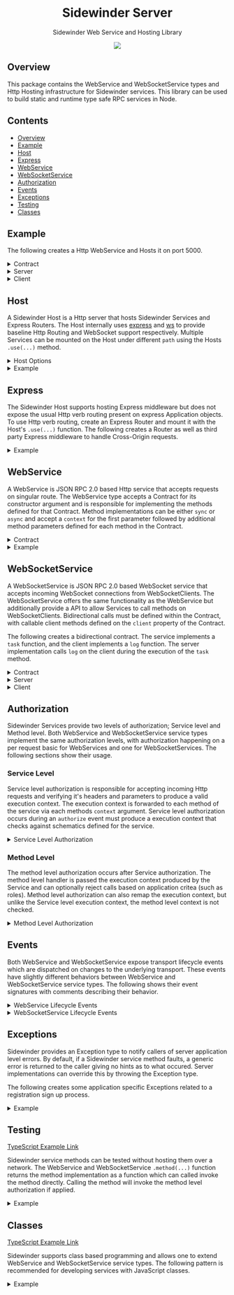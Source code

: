 <div align='center'>

<h1>Sidewinder Server</h1>

<p>Sidewinder Web Service and Hosting Library</p>

[<img src="https://img.shields.io/npm/v/@sidewinder/server?label=%40sidewinder%2Fserver">](https://www.npmjs.com/package/@sidewinder/server)

</div>

## Overview

This package contains the WebService and WebSocketService types and Http Hosting infrastructure for Sidewinder services. This library can be used to build static and runtime type safe RPC services in Node.

## Contents

- [Overview](#Overview)
- [Example](#Example)
- [Host](#Host)
- [Express](#Express)
- [WebService](#WebService)
- [WebSocketService](#WebSocketService)
- [Authorization](#Authorization)
- [Events](#Events)
- [Exceptions](#Exceptions)
- [Testing](#Testing)
- [Classes](#Classes)

## Example

The following creates a Http WebService and Hosts it on port 5000.

<details>
  <summary>Contract</summary>

```typescript
import { Type } from '@sidewinder/contract'

export const Contract = Type.Contract({
    server: {
        add: Type.Function([Type.Number(), Type.Number()], Type.Number()),
        sub: Type.Function([Type.Number(), Type.Number()], Type.Number()),
        mul: Type.Function([Type.Number(), Type.Number()], Type.Number()),
        div: Type.Function([Type.Number(), Type.Number()], Type.Number()),
    }
})
```
</details>

<details>
  <summary>Server</summary>

```typescript
import { Host, WebService } from '@sidewinder/server'

const service = new WebService(Contract)
service.method('add', (context, a, b) => a + b)
service.method('sub', (context, a, b) => a - b)
service.method('mul', (context, a, b) => a * b)
service.method('div', (context, a, b) => a / b)

const host = new Host()
host.use(service)
host.listen(5000)
```

</details>

<details>
  <summary>Client</summary>

```typescript
import { WebClient } from '@sidewinder/client'

const client = new WebClient(Contract, 'http://localhost:5000/')
const add = await client.call('add', 1, 2)
const sub = await client.call('sub', 1, 2)
const mul = await client.call('mul', 1, 2)
const div = await client.call('div', 1, 2)
console.log([add, sub, mul, div]) // [3, -1, 2, 0.5]
```

</details>

## Host

A Sidewinder Host is a Http server that hosts Sidewinder Services and Express Routers. The Host internally uses [express](https://expressjs.com/) and [ws](https://github.com/websockets/ws) to provide baseline Http Routing and WebSocket support respectively. Multiple Services can be mounted on the Host under different `path` using the Hosts `.use(...)` method.

<details>
  <summary>Host Options</summary>

```typescript
import { Host } from '@sidewinder/service'

const host = new Host({
    /** 
     * Load balancer keep alive. Transmits a `ping` signal to each connected 
     * web socket to prevent inactive sockets being terminated by the balancer.
     * 
     * (Default is 8000) 
     */
     keepAliveTimeout: number

     /** 
      * Disables client message compression. By default, browsers will compress web 
      * socket frames which the server needs to decompress on a per message basis. 
      * Setting this value to false means the server can skip frame decompression 
      * (reducing CPU overhead) but at the expense of adding IO / Network overhead.
      * 
      * (Default is false)
      */
     disableFrameCompression: boolean
 
     /**
      * Sets an upper limit for the number of concurrent web sockets allowed on the 
      * host. This can be useful for autoscaling scenarios where the AWS ALB will 
      * limited connections to around 4075, but where autoscaling may be dependent on
      * service latency.
      * 
      * (Default is 16384)
      */
     maxSocketCount: number 
})

```

</details>

<details>
  <summary>Example</summary>

```typescript
import { Host }   from '@sidewinder/service'
import { Router } from 'express'

const host = new Host()
host.use(Router().get('/', (req, res) => res.send({ message: 'hello' })))
host.listen(5000).then(() => console.log('Host listening on port 5000'))
```

</details>

## Express

The Sidewinder Host supports hosting Express middleware but does not expose the usual Http verb routing present on express Application objects. To use Http verb routing, create an Express Router and mount it with the Host's `.use(...)` function. The following creates a Router as well as third party Express middleware to handle Cross-Origin requests.

<details>
  <summary>Example</summary>

```typescript
import { Host } from '@sidewinder/server'
import { Router } from 'express'
import cors from 'cors'

const router = Router()
router.get('/contact', (req, res) => res.send('contact page'))
router.get('/about',   (req, res) => res.send('about page'))
router.get('/',        (req, res) => res.send('home page'))

const host = new Host()
host.use(cors())
host.use(router)
host.listen(5000)
```

</details>

## WebService

A WebService is JSON RPC 2.0 based Http service that accepts requests on singular route. The WebService type accepts a Contract for its constructor argument and is responsible for implementing the methods defined for that Contract. Method implementations can be either `sync` or `async` and accept a `context` for the first parameter followed by additional method parameters defined for each method in the Contract.

<details>
  <summary>Contract</summary>

```typescript
import { Type } from '@sidewinder/contract'

export const Contract = Type.Contract({
    server: {
        echo: Type.Function([Type.String()], Type.String())
    }
})

```
</details>

<details>
  <summary>Example</summary>

```typescript
import { WebService } from '@sidewinder/server'

const service = new WebService(Contract)

service.method('echo', (context, message) => message)
```
</details>


## WebSocketService

A WebSocketService is JSON RPC 2.0 based WebSocket service that accepts incoming WebSocket connections from WebSocketClients. The WebSocketService offers the same functionality as the WebService but additionally provide a API to allow Services to call methods on WebSocketClients. Bidirectional calls must be defined within the Contract, with callable client methods defined on the `client` property of the Contract.

The following creates a bidirectional contract. The service implements a `task` function, and the client implements a `log` function. The server implementation calls `log` on the client during the execution of the `task` method.

<details>
  <summary>Contract</summary>

```typescript
import { Type } from '@sidewinder/contract'

export const Contract = Type.Contract({
    server: {
        task: Type.Function([], Type.Void()),
    },
    client: {
        log: Type.Function([Type.String()], Type.Void())
    }
})
```
</details>

<details>
  <summary>Server</summary>

```typescript
import { WebSocketService } from '@sidewinder/service'

const service = new WebSocketService(Contract)

service.method('task', async (context, request) => {
   await service.call(context, 'log', 'log message 1')
   await service.call(context, 'log', 'log message 2')
   await service.call(context, 'log', 'log message 3')
})
```

</details>

<details>
  <summary>Client</summary>

```typescript
import { WebSocketClient } from '@sidewinder/client'

const client = new WebSocketClient(Contract, 'ws://localhost:5000')
client.method('log', message => console.log(message)) // 'log message 1'
                                                      // 'log message 2'
                                                      // 'log message 3'

client.call('task')
```

</details>

## Authorization

Sidewinder Services provide two levels of authorization; Service level and Method level. Both WebService and WebSocketService service types implement the same authorization levels, with authorization happening on a per request basic for WebServices and one for WebSocketServices. The following sections show their usage.

### Service Level

Service level authorization is responsible for accepting incoming Http requests and verifying it's headers and parameters to produce a valid execution context. The execution context is forwarded to each method of the service via each methods `context` argument. Service level authorization occurs during an `authorize` event must produce a execution context that checks against schematics defined for the service.

<details>
  <summary>Service Level Authorization</summary>

```typescript
const Context = Type.Object({
  clientId: Type.String()
  name:     Type.String(),
  roles:    Type.Array(Type.String())
})

const service = new WebService(Contact, Context)

service.event('authorize', (clientId, request) => {
   // throw error to reject
   const { name, roles } = Token.decode(request.headers['authorization'])
   return { clientId, name, roles }
})

service.method('action', (context) => {
  const { clientId, name, roles } = context
})
```
</details>

### Method Level

The method level authorization occurs after Service authorization. The method level handler is passed the execution context produced by the Service and can optionally reject calls based on application critea (such as roles). Method level authorization can also remap the execution context, but unlike the Service level execution context, the method level context is not checked.

<details>
  <summary>Method Level Authorization</summary>

```typescript
const Context = Type.Object({
  clientId: Type.String()
  name:     Type.String(),
  roles:    Type.Array(Type.String())
})

const service = new WebService(Contact, Context)

service.event('authorize', (clientId, request) => {
   // throw error to reject
   const { name, roles } = Token.decode(request.headers['authorization'])
   return { clientId, name, roles }
})

service.method('action', (context) => {
  // throw error to reject
  return { ...context, foo: 'bar' }
}, (context) => {
  const { clientId, name, roles, foo } = context
})
```
</details>

## Events

Both WebService and WebSocketService expose transport lifecycle events which are dispatched on changes to the underlying transport. These events have slightly different behaviors between WebService and WebSocketService service types. The following shows their event signatures with comments describing their behavior.

<details>
  <summary>WebService Lifecycle Events</summary>

```typescript
export type WebServiceAuthorizeCallback<Context> = (clientId: string, request: IncomingMessage) => Promise<Context> | Context
export type WebServiceConnectCallback<Context>   = (context: Context) => Promise<unknown> | unknown
export type WebServiceCloseCallback<Context>     = (context: Context) => Promise<unknown> | unknown
export type WebServiceErrorCallback              = (clientId: string, error: unknown) => Promise<unknown> | unknown

/**
 * Subscribes to authorize events. This event is raised for every incoming Http Rpc request. Subscribing to 
 * this event is mandatory if the service provides a context schema. The authorize event must return a value
 * that conforms to the services context or throw if the user is not authorized.
 */
public event(event: 'authorize', callback: WebServiceAuthorizeCallback<Context>): WebServiceAuthorizeCallback<Context>

/**
 * Subscribes to connect events. This event is raised immediately following a successful 'authorize' event only.
 * This event receives the context returned from a successful authorization.
 */
public event(event: 'connect', callback: WebServiceConnectCallback<Context>): WebServiceConnectCallback<Context>

/**
 * Subscribes to close events. This event is raised whenever the remote Http request is about to close.
 * Callers should use this event to clean up any associated state created for the request. This event receives 
 * the context returned from a successful authorization.
 */
public event(event: 'close', callback: WebServiceCloseCallback<Context>): WebServiceCloseCallback<Context>

/**
 * Subscribes to error events. This event is raised if there are any http transport errors. This event
 * is usually immediately followed by a close event.
 */
public event(event: 'error', callback: WebServiceErrorCallback<Context>): WebServiceErrorCallback<Context>

```
</details>

<details>
  <summary>WebSocketService Lifecycle Events</summary>

```typescript
export type WebSocketServiceAuthorizeCallback<Context> = (clientId: string, request: IncomingMessage) => Promise<Context> | Context
export type WebSocketServiceConnectCallback<Context>   = (context: Context) => Promise<unknown> | unknown
export type WebSocketServiceCloseCallback<Context>     = (context: Context) => Promise<unknown> | unknown
export type WebSocketServiceErrorCallback              = (context: string, error: unknown) => Promise<unknown> | unknown

/**
 * Subscribes to authorize events. This event is raised once for each incoming WebSocket request. Subscribing to 
 * this event is mandatory if the service provides a context schema. The authorize event must return a value
 * that conforms to the services context or throw if the user is not authorized. This context is reused for
 * subsequence calls on this service.
 */
public event(event: 'authorize', callback: WebSocketServiceAuthorizeCallback<Context>): WebSocketServiceAuthorizeCallback<Context>

/**
 * Subscribes to connect events. This event is raised immediately following a successful 'authorize' event only.
 * This event receives the context returned from a successful authorization.
 */
public event(event: 'connect', callback: WebSocketServiceConnectCallback<Context>): WebSocketServiceConnectCallback<Context>

/**
 * Subscribes to close events. This event is raised whenever the remote WebSocket disconnects from the service.
 * Callers should use this event to clean up any associated state created for the connection. This event receives 
 * the context returned from a successful authorization.
 */
public event(event: 'close', callback: WebSocketServiceCloseCallback<Context>): WebSocketServiceCloseCallback<Context>

/**
* Subcribes to error events. This event is raised for any socket transport errors and is usually following
* immediately by a close event. This event receives the initial clientId string value only.
*/
public event(event: 'error', callback: WebSocketServiceErrorCallback): WebSocketServiceErrorCallback
```
</details>

## Exceptions

Sidewinder provides an Exception type to notify callers of server application level errors. By default, if a Sidewinder service method faults, a generic error is returned to the caller giving no hints as to what occured. Server implementations can override this by throwing the Exception type.

The following creates some application specific Exceptions related to a registration sign up process.

<details>
  <summary>Example</summary>

```typescript
import { Exception } from '@sidewinder/contract'

export class UsernameAlreadyExistsException extends Exception {
    constructor(email: string) {
        super(`The email '${email}' already exists`, 1000, {})
    }
}
export class EmailAlreadyExistsException extends Exception {
    constructor(email: string) {
        super(`The email '${email}' already exists`, 1001, {})
    }
}
export class PasswordNotStrongEnoughException extends Exception {
    constructor() {
        super(`Password not strong enough`, 1002, {})
    }
}

server.method('user:create', (clientId, request) => {
    // If any of these checks fail, the caller will receive meaningful information as to what went wrong.
    if(await database.usernameExists(request.email)) throw new UsernameAlreadyExistsException(request.username)
    if(await database.emailExists(request.email)) throw new EmailAlreadyExistsException(request.email)
    if(!passwords.checkPasswordStength(request.password)) throw new PasswordNotStrongEnoughException(request.password)
    
    // If this throws an Error, a generic `Internal Server Error` will be returned to the caller.
    const { userId } = await database.createUser({
        username: request.username,
        password: request.password,
        email: request.email
    })
    return { userId }
})
```

</details>

## Testing

[TypeScript Example Link](https://www.typescriptlang.org/play?#code/JYWwDg9gTgLgBAbzgFQJ5gKZwL5z-uAMyghDgHIABAZ2ABMMB3YAOwagHoBjCFmKAIZcY5AFChIsRHADqGAEYBlDFABuwLllzFSFGvSat2HaitUqxojhzgBaew8dPnL12-ce3VmwGFe-IRhvO09QsPCIx1FRHhZqeD8+QWE4AF4UdAwAOkSA4QAKBFECQmgQARgALgoAK2pecgAaYvxTNRVqooICcgE6OnJqtEwsgDEAVxZhYF58gG1h7IA5cZB5FXyASkaMkZW1jc2AXR3FrP31qC3tlrxsUWxN6OsQyLf39+DlNQ0MYI+AYDPNFYvE4G11Jo0nAWExZApvpCMPlcskYE8YrwwX06BMpjAZixoRDflkQBgYAALCB0fK9fpNOD5LgAG2AGD4AEk6DsBDt5Js0gA+OACOAAajgAueNiBcvlDmCyAw8X+CvVAJBWPgOOhAkYAmAOv6eOms3IAB5WeyuXQhYyAIw7ABMGOAhHyuoAhKl0gBmQVUkiMOAAUSgJCu5AAqrCAB6YYQYOhwKAq8YskSbIA)

Sidewinder service methods can be tested without hosting them over a network. The WebService and WebSocketService `.method(...)` function returns the method implementation as a function which can called invoke the method directly. Calling the method will invoke the method level authorization if applied.

<details>
  <summary>Example</summary>

```typescript
import { Type, WebService } from '@sidewinder/server'

// ---------------------------------------------------------------------------
// Contract
// ---------------------------------------------------------------------------

const Contract = Type.Contract({
    format: 'json',
    server: {
        'add': Type.Function([Type.Number(), Type.Number()], Type.Number()),
    }
})

// ---------------------------------------------------------------------------
// Service
// ---------------------------------------------------------------------------

const service = new WebService(Contract)

const add = service.method('add', (context, a, b) => a + b)

// ---------------------------------------------------------------------------
// Test
// ---------------------------------------------------------------------------

const result = await add({ ...service execution context }, 1, 2)

if(result !== 3) throw Error('Unexpected result')
```

</details>

## Classes

[TypeScript Example Link](https://www.typescriptlang.org/play?#code/JYWwDg9gTgLgBAbzgFQJ5gKYBo4AkIDOMOA6hgEYDKGUAbsAMYZwC+cAZlBCHAOQACBYABMMAd2AA7UVAD0BGrRq8AsACh1s2XAC0e-QcNHjJ02fPHN26nUYYrui0+cvXe9eoYRJROAGFvGCgAQwZ4AF4UdAwAOgDJINCYAAoEdTgMjmgQYJgALj4AKwJvXix0zIU6GgK0tUyGvmDhYV4CtEwYgDEAV0kw4G9kgG0O2IA5HpByGmSAShwxmMnp2bmAXUXo5amZqHmFisa+Ah7yNqjO3v6YQckRpZW9+a3Op7XNy4ndtcP6474IB6ABsLktrgMhqNtu99gsvjtVnDPo8fnC-gC+MJgLQwdsIbcoaikS8EbD5iiYWiDuV-hkWOoWHMPGovD54PEYBgAB4RBEAeXIhQwYVSRzgkmCIAwBQRlCCUgA5i9xVxgRgCO1tgBBKAhVDJJbyqBKg6M5kaNQ8yCwOBSLlQdihZgAGQgisVNEQ4uB7uSMQDwSgis1cGCklQw3WcwKtAgIkZLOt0HgDGBwQIBDgAFlcgALGz0JhwHlc6RZshURR2AA8MGiEHY-kCITCOHrmEbzYSpYAfN66XA2UQoD0wtBkmATbRcswoBhmt5gag4L6PTU4G711A5gPMadMPtOa3iN2ubyLQ0GZaGlowz0YHnoMAAF65O7i4IPp8ml-MSKPsABAxBgSgJMkvBfo+z5-mUcDJGmwAYAkACSwg4POACOPQajAu7hP2dSYuKDSAcBa6elAMRrhBUE-q+SpwD0VS8BaJGZPOMA9FAkiIBKUoyliwRKHBaoagUwyQcIIBSHBvAgBAMi5NAvDrKw4pMiyt7aNK0HCAQ4pgGcwKMGGLRwABeZATEulPsItEtHBCGBKWODBDg5D4YRcBkdR7qUX5yq8AwwTAuqwhma0cwANxwJx3G8cEcAANRwOQrCXpkRnkCZDBwKc6WWdZtmKRBBVOWy56nu5aVeXxvkUTQgUQSFYUYBF5UxXFGBcTxYa6GlGWGcZplAsCFk+VZwElfZ8kghVLm8m5Hl1UgDX+U1NHBaF4VwGNrGxfFfVJQAVINmmDtluVwNitATb5M0QbdC09ktYYrRZ3nrduzXbW1EXPV1R2JXA2jpRd14OG40MwzDDj4EQUOw8jKOmCyw7wDkj4TZI4g5vmhZ2Kkq7ugU-qBsGobhpG0afUO3glOqzVBiGu4XRjcBPr4kS42IeCECkFpczAMTMRgEGyFjeZwVLQsC9RQFlskACsAAM6tzEAA)

Sidewinder supports class based programming and allows one to extend WebService and WebSocketService service types. The following pattern is recommended for developing services with JavaScript classes.

<details>
  <summary>Example</summary>

```typescript
import { Type, Host, WebService } from '@sidewinder/server'

// -------------------------------------------------------------------------
// Service
// -------------------------------------------------------------------------

const Contract = Type.Contract({
    format: 'json',
    server: {
        'add': Type.Function([Type.Number(), Type.Number()], Type.Number()),
        'sub': Type.Function([Type.Number(), Type.Number()], Type.Number()),
        'mul': Type.Function([Type.Number(), Type.Number()], Type.Number()),
        'div': Type.Function([Type.Number(), Type.Number()], Type.Number()),
    }
})

const Context = Type.Object({
    name:  Type.String(),
    roles: Type.Array(Type.String())
})

export interface Logger {
    log(...args: any[]): void
}

export class MathService extends WebService<typeof Contract, typeof Context> {
    constructor(private readonly logger: Logger) {
        super(Contract, Context)
    }

    // authorization
    authorize = this.event('authorize', (clientId, request) => {
        
        this.logger.log('authorizing user')

        return { name: 'dave', roles: ['admin', 'moderator'] }
    })

    // methods
    public add = this.method('add', (context, a, b) => { this.logger.log('called add'); return a + b })
    public sub = this.method('sub', (context, a, b) => { this.logger.log('called sub'); return a - b })
    public mul = this.method('mul', (context, a, b) => { this.logger.log('called mul'); return a * b })
    public div = this.method('div', (context, a, b) => { this.logger.log('called div'); return a / b })
}

// -------------------------------------------------------------------------
// Host
// -------------------------------------------------------------------------

const math = new MathService({ log: (...args: any[]) => console.log(args) })
const host = new Host()
host.use('/math', math)
host.listen(5000)
```

</details>